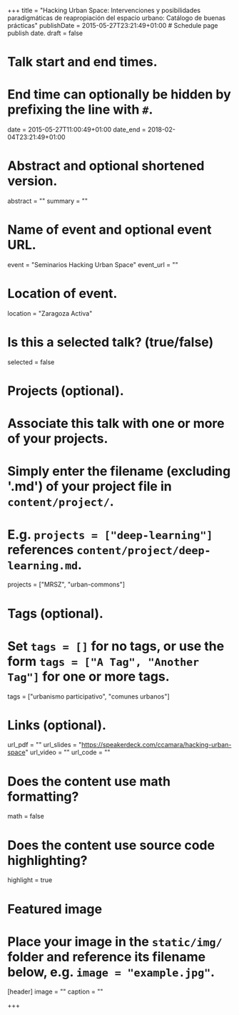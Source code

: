 +++
title = "Hacking Urban Space: Intervenciones y posibilidades paradigmáticas de reapropiación del espacio urbano: Catálogo de buenas prácticas"
publishDate = 2015-05-27T23:21:49+01:00  # Schedule page publish date.
draft = false

# Talk start and end times.
#   End time can optionally be hidden by prefixing the line with `#`.
date = 2015-05-27T11:00:49+01:00
date_end = 2018-02-04T23:21:49+01:00

# Abstract and optional shortened version.
abstract = ""
summary = ""

# Name of event and optional event URL.
event = "Seminarios Hacking Urban Space"
event_url = ""

# Location of event.
location = "Zaragoza Activa"

# Is this a selected talk? (true/false)
selected = false

# Projects (optional).
#   Associate this talk with one or more of your projects.
#   Simply enter the filename (excluding '.md') of your project file in `content/project/`.
#   E.g. `projects = ["deep-learning"]` references `content/project/deep-learning.md`.
projects = ["MRSZ", "urban-commons"]

# Tags (optional).
#   Set `tags = []` for no tags, or use the form `tags = ["A Tag", "Another Tag"]` for one or more tags.
tags = ["urbanismo participativo", "comunes urbanos"]

# Links (optional).
url_pdf = ""
url_slides = "https://speakerdeck.com/ccamara/hacking-urban-space"
url_video = ""
url_code = ""

# Does the content use math formatting?
math = false

# Does the content use source code highlighting?
highlight = true

# Featured image
# Place your image in the `static/img/` folder and reference its filename below, e.g. `image = "example.jpg"`.
[header]
image = ""
caption = ""

+++
